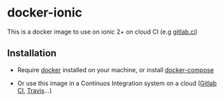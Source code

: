 # docker-ionic

This is a docker image to use on ionic 2+ on cloud CI (e.g [gitlab.ci](https://about.gitlab.com/features/gitlab-ci-cd/))

## Installation

 - Require [docker](https://docs.docker.com/engine/installation/) installed on your machine, or install [docker-compose](https://docs.docker.com/compose/install/) 

 - Or use this image in a Continuos Integration system on a cloud ([Gitlab CI](https://about.gitlab.com/features/gitlab-ci-cd/), [Travis](https://travis-ci.org/)...)
